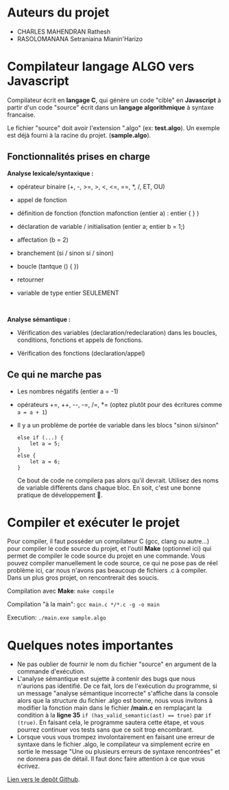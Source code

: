 # Auteurs du projet
- CHARLES MAHENDRAN Rathesh
- RASOLOMANANA Setraniaina Mianin'Harizo

# Compilateur langage ALGO vers Javascript

Compilateur écrit en **langage C**, qui génère un code "cible" en **Javascript** à partir d'un code "source" écrit dans un **langage algorithmique** à syntaxe francaise.

Le fichier "source" doit avoir l'extension ".algo" (ex: **test.algo**). Un exemple est déjà fourni à la racine du projet. (**sample.algo**).

## Fonctionnalités prises en charge

**Analyse lexicale/syntaxique :**

- opérateur binaire (+, -, >=, >, <, <=, ==, *, /, ET, OU)

- appel de fonction

- définition de fonction (fonction mafonction (entier a) : entier { } )

- déclaration de variable / initialisation (entier a; entier b = 1;)

- affectation (b = 2)

- branchement (si / sinon si / sinon)

- boucle (tantque () { })

- retourner

- variable de type entier SEULEMENT
<br>

**Analyse sémantique :**

- Vérification des variables (declaration/redeclaration) dans les boucles, conditions, fonctions et appels de fonctions.

- Vérification des fonctions (declaration/appel)

## Ce qui ne marche pas
- Les nombres négatifs (entier a = -1)

- opérateurs +=, ++, --, -=, /=, *= (optez plutôt pour des écritures comme ```a = a + 1```)

-  Il y a un problème de portée de variable dans les blocs "sinon si/sinon"
	```
	else if (...) { 
		let a = 5; 
	} 
	else { 
		let a = 6; 
	}
	```
	Ce bout de code ne compilera pas alors qu'il devrait. Utilisez des noms de variable différents dans chaque bloc. En soit, c'est une bonne pratique de développement 🙂.

# Compiler et exécuter le projet

Pour compiler, il faut posséder un compilateur C (gcc, clang ou autre...) pour compiler le code source du projet, et l'outil **Make** (optionnel ici) qui permet de compiler le code source du projet en une commande. Vous pouvez compiler manuellement le code source, ce qui ne pose pas de réel problème ici, car nous n'avons pas beaucoup de fichiers .c à compiler. Dans un plus gros projet, on rencontrerait des soucis.

Compilation avec **Make**: ```make compile```

Compilation "à la main": ```gcc main.c */*.c -g -o main```

Execution: ```./main.exe sample.algo```

# Quelques notes importantes
- Ne pas oublier de fournir le nom du fichier "source" en argument de la commande d'exécution.
- L'analyse sémantique est sujette à contenir des bugs que nous n'aurions pas identifié. De ce fait, lors de l'exécution du programme, si un message "analyse sémantique incorrecte" s'affiche dans la console alors que la structure du fichier .algo est bonne, nous vous invitons à modifier la fonction main dans le fichier **/main.c** en remplaçant la condition à la **ligne 35** ```if (has_valid_semantic(ast) == true)``` par ```if (true)```. En faisant cela, le programme sautera cette étape, et vous pourrez continuer vos tests sans que ce soit trop encombrant.
- Lorsque vous vous trompez involontairement en faisant une erreur de syntaxe dans le fichier .algo, le compilateur va simplement ecrire en sortie le message "Une ou plusieurs erreurs de syntaxe rencontrées" et ne donnera pas de détail. Il faut donc faire attention à ce que vous écrivez.
    


[Lien vers le depôt Github](https://github.com/rathesh77/CCompiler).

